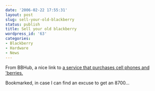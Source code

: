 ```yaml
---
date: '2006-02-22 17:55:31'
layout: post
slug: sell-your-old-blackberry
status: publish
title: Sell your old blackberry
wordpress_id: '63'
categories:
- Blackberry
- Hardware
- News
---
```


From BBHub, a nice link to [a service that purchases cell phones and 'berries.](http://www.bbhub.com/2006/02/22/service-will-buy-your-old-blackberry-for-cash/)

Bookmarked, in case I can find an excuse to get an 8700...
